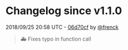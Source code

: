 # Changelog since v1.1.0

2018/09/25 20:58 UTC - [06d70cf](https://github.com/hassio-addons/addon-influxdb/commit/06d70cf6893aafae3d90273d8a7f6222df5e5a33) by [@frenck](https://github.com/frenck)
> :ambulance: Fixes typo in function call 

